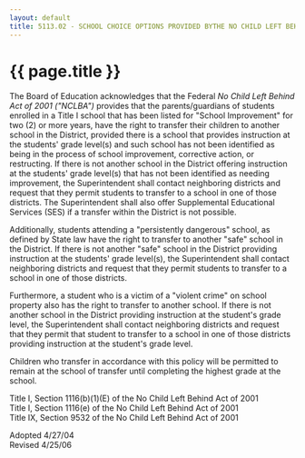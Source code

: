 ```yaml
---
layout: default
title: 5113.02 - SCHOOL CHOICE OPTIONS PROVIDED BYTHE NO CHILD LEFT BEHIND ACT
---
```


{{ page.title }}
================

The Board of Education acknowledges that the Federal *No Child Left
Behind Act of 2001 ("NCLBA")* provides that the parents/guardians of
students enrolled in a Title I school that has been listed for "School
Improvement" for two (2) or more years, have the right to transfer their
children to another school in the District, provided there is a school
that provides instruction at the students' grade level(s) and such
school has not been identified as being in the process of school
improvement, corrective action, or restructing. If there is not another
school in the District offering instruction at the students' grade
level(s) that has not been identified as needing improvement, the
Superintendent shall contact neighboring districts and request that they
permit students to transfer to a school in one of those districts. The
Superintendent shall also offer Supplemental Educational Services (SES)
if a transfer within the District is not possible.

Additionally, students attending a "persistently dangerous" school, as
defined by State law have the right to transfer to another "safe" school
in the District. If there is not another "safe" school in the District
providing instruction at the students' grade level(s), the
Superintendent shall contact neighboring districts and request that they
permit students to transfer to a school in one of those districts.

Furthermore, a student who is a victim of a "violent crime" on school
property also has the right to transfer to another school. If there is
not another school in the District providing instruction at the
student's grade level, the Superintendent shall contact neighboring
districts and request that they permit that student to transfer to a
school in one of those districts providing instruction at the student's
grade level.

Children who transfer in accordance with this policy will be permitted
to remain at the school of transfer until completing the highest grade
at the school.

Title I, Section 1116(b)(1)(E) of the No Child Left Behind Act of 2001\
 Title I, Section 1116(e) of the No Child Left Behind Act of 2001\
 Title IX, Section 9532 of the No Child Left Behind Act of 2001

Adopted 4/27/04\
 Revised 4/25/06
